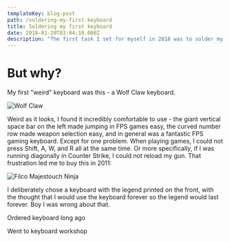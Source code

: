 ```yaml
---
templateKey: blog-post
path: /soldering-my-first-keyboard
title: Soldering my first keyboard
date: 2018-01-20T03:04:10.000Z
description: "The first task I set for myself in 2018 was to solder my own custom keyboard. Typing this post on the keyboard now, I can say this task was a massive success. \U0001F60D⌨"
---
```

# But why?

My first "weird" keyboard was this - a Wolf Claw keyboard. 

![Wolf Claw](/img/wolfclaw.jpg)

Weird as it looks, I found it incredibly comfortable to use - the giant vertical space bar on the left made jumping in FPS games easy, the curved number row made weapon selection easy, and in general was a fantastic FPS gaming keyboard. Except for one problem. When playing games, I could not press Shift, A, W, and R all at the same time. Or more specifically, if I was running diagonally in Counter Strike, I could not reload my gun. That frustration led me to buy this in 2011:

![Filco Majestouch Ninja](/img/filco_majestouch_ninja_uk_large.jpg)

I deliberately chose a keyboard with the legend printed on the front, with the thought that I would use the keyboard forever so the legend would last forever. Boy I was wrong about that.

Ordered keyboard long ago

Went to keyboard workshop
